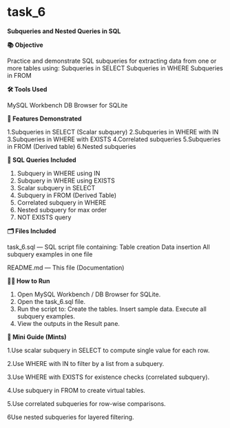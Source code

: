 # task_6

**Subqueries and Nested Queries in SQL**


 **📚 Objective**
 
 Practice and demonstrate SQL subqueries for extracting data from one or more tables using:
 Subqueries in SELECT
 Subqueries in WHERE
 Subqueries in FROM

**🛠️ Tools Used**

 MySQL Workbench 
 DB Browser for SQLite

**🚀 Features Demonstrated**

1.Subqueries in SELECT (Scalar subquery)
2.Subqueries in WHERE with IN
3.Subqueries in WHERE with EXISTS
4.Correlated subqueries
5.Subqueries in FROM (Derived table)
6.Nested subqueries

**📜 SQL Queries Included**

1. Subquery in WHERE using IN
2. Subquery in WHERE using EXISTS
3. Scalar subquery in SELECT
4. Subquery in FROM (Derived Table)
5. Correlated subquery in WHERE
6. Nested subquery for max order
7. NOT EXISTS query

**🗂️ Files Included**

task_6.sql — SQL script file containing:
Table creation
Data insertion
All subquery examples in one file

README.md — This file (Documentation)

**🏃‍♂️ How to Run**

1. Open MySQL Workbench / DB Browser for SQLite.
2. Open the task_6.sql file.
3. Run the script to:
Create the tables.
Insert sample data.
Execute all subquery examples.
4. View the outputs in the Result pane.

**📑 Mini Guide (Mints)**

1.Use scalar subquery in SELECT to compute single value for each row.

2.Use WHERE with IN to filter by a list from a subquery.


3.Use WHERE with EXISTS for existence checks (correlated subquery).

4.Use subquery in FROM to create virtual tables.

5.Use correlated subqueries for row-wise comparisons.

6Use nested subqueries for layered filtering.
